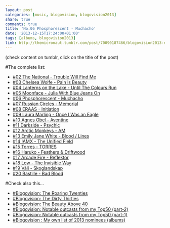 ```yaml
---
layout: post
categories: [music, blogovision, blogovision2013]
share: true
comments: true
title: 'No.06 Phosphorescent - Muchacho'
date: '2013-12-15T17:24:00+01:00'
tags: [albums, blogovision2013]
link: http://themicronaut.tumblr.com/post/70090187466/blogovision2013-no06
---
```

(check content on tumblr, click on the title of the post)


#The complete list:

* [#02 The National - Trouble Will Find Me](/music/blogovision/blogovision2013/blogovision2013-no02/)
* [#03 Chelsea Wolfe - Pain is Beauty](/music/blogovision/blogovision2013/blogovision2013-no03/)
* [#04 Lanterns on the Lake - Until The Colours Run](/music/blogovision/blogovision2013/blogovision2013-no04/)
* [#05 Moonface - Julia With Blue Jeans On](/music/blogovision/blogovision2013/blogovision2013-no05/)
* [#06 Phosphorescent - Muchacho](/music/blogovision/blogovision2013/blogovision2013-no06/)
* [#07 Russian Circles - Memorial](/music/blogovision/blogovision2013/blogovision2013-no07/)
* [#08 ERAAS - Initiation](/music/blogovision/blogovision2013/blogovision2013-no08/)
* [#09 Laura Marling - Once I Was an Eagle](/music/blogovision/blogovision2013/blogovision2013-no09/)
* [#10 Agnes Obel - Aventine](/music/blogovision/blogovision2013/blogovision2013-no10/)
* [#11 Darkside - Psychic](/music/blogovision/blogovision2013/blogovision2013-no11/)
* [#12 Arctic Monkeys - AM](/music/blogovision/blogovision2013/blogovision2013-no12/)
* [#13 Emily Jane White - Blood / Lines](/music/blogovision/blogovision2013/blogovision2013-no13/)
* [#14 IAMX - The Unified Field](/music/blogovision/blogovision2013/blogovision2013-no14/)
* [#15 Torres - TORRES](/music/blogovision/blogovision2013/blogovision2013-no15/)
* [#16 Haruko - Feathers & Driftwood](/music/blogovision/blogovision2013/blogovision2013-no16/)
* [#17 Arcade Fire - Reflektor](/music/blogovision/blogovision2013/blogovision2013-no17/)
* [#18 Low - The Invisible Way](/music/blogovision/blogovision2013/blogovision2013-no18/)
* [#19 Vàli - Skoglandskap](/music/blogovision/blogovision2013/blogovision2013-no19/)
* [#20 Bastille - Bad Blood](/music/blogovision/blogovision2013/blogovision2013-no20/)

#Check also this…

* [#Blogovision: The Roaring Twenties](/music/blogovision/blogovision2013/the-roaring-twenties/)
* [#Blogovision: The Dirty Thirties](/music/blogovision/blogovision2013/blogovision-the-dirty-thirties/)
* [#Blogovision: The Beauty Above 40](/music/blogovision/blogovision2013/beauty-above-40/)
* [#Blogovision: Notable outcasts from my Top50 (part-2)](/music/blogovision/blogovision2013/notable-outcasts-part2/)
* [#Blogovision: Notable outcasts from my Top50 (part-1)](/music/blogovision/blogovision2013/notable-outcasts-part1/)
* [#Blogovision : My own list of 2013 nominees (albums)](/music/blogovision/blogovision2013/blogovision-my-own-list-of-2013-nominees-albums/)